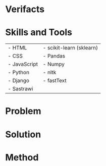 # Verifacts


# Skills and Tools
|   |   |
|---|---|
| - HTML | - scikit-learn (sklearn) |
| - CSS | - Pandas |
| - JavaScript | - Numpy | 
| - Python | - nltk |
| - Django | - fastText |
| - Sastrawi |  |


# Problem


# Solution


# Method

